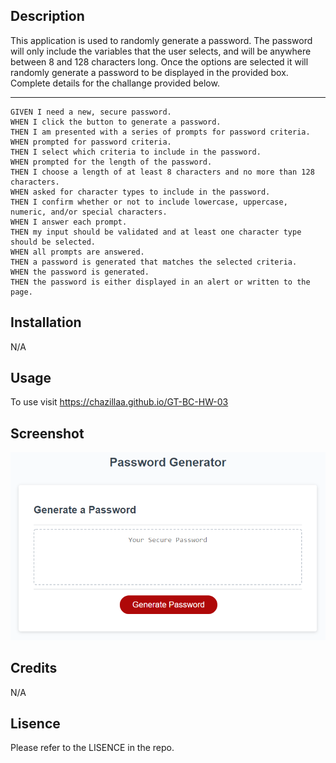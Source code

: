 ## Description

This application is used to randomly generate a password. The password will only include the variables that the user selects, and will be anywhere between 8 and 128 characters long. Once the options are selected it will randomly generate a password to be displayed in the provided box. Complete details for the challange provided below. 

---------------------------------

```
GIVEN I need a new, secure password.
WHEN I click the button to generate a password.
THEN I am presented with a series of prompts for password criteria.
WHEN prompted for password criteria.
THEN I select which criteria to include in the password.
WHEN prompted for the length of the password.
THEN I choose a length of at least 8 characters and no more than 128 characters.
WHEN asked for character types to include in the password.
THEN I confirm whether or not to include lowercase, uppercase, numeric, and/or special characters.
WHEN I answer each prompt.
THEN my input should be validated and at least one character type should be selected.
WHEN all prompts are answered.
THEN a password is generated that matches the selected criteria.
WHEN the password is generated.
THEN the password is either displayed in an alert or written to the page.
```

## Installation

N/A

## Usage

To use visit https://chazillaa.github.io/GT-BC-HW-03

## Screenshot

![](assets/images/03-javascript-homework-demo.png)

## Credits

N/A

## Lisence

Please refer to the LISENCE in the repo. 